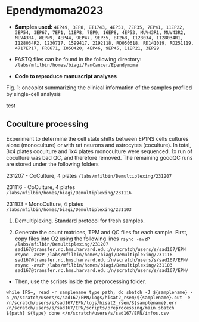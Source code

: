 # Ependymoma2023

* **Samples used:** `4EP49, 3EP8, BT1743, 4EP51, 7EP35, 7EP41, 11EP22, 3EP54, 3EP67, 7EP1, 11EP8, 7EP9, 16EP8, 4EP53, MUV43R1, MUV43R2, MUV43R4, WEPN9, 4EP44, 9EP47, 9EP35, BT268, I128034, I128034R1, I128034R2, 1230717, 1599417, 2192118, RD050618, RD141019, RD251119, 4717EP17, FR0671, I050420, 4EP46, 9EP45, 11EP21, 3EP29`

* FASTQ files can be found in the following directory: `/labs/mfilbin/homes/biagi/PanCancer/Ependymoma`

* **Code to reproduce manuscript analyses**

Fig. 1: oncoplot summarizing the clinical information of the samples profiled by single-cell analysis


test

## Coculture processing
Experiment to determine the cell state shifts between EP1NS cells cultures alone (monoculture) or with rat neurons and astrocytes (coculture).
In total, 3x4 plates coculture and 1x4 plates monoculture were sequenced. 1x run of coculture was bad QC, and therefore removed.
The remaining goodQC runs are stored under the following folders

231207 - CoCulture, 4 plates `/labs/mfilbin/Demultiplexing/231207`

231116 - CoCulture, 4 plates `/labs/mfilbin/homes/biagi/Demultiplexing/231116` 

231103 - MonoCulture, 4 plates `/labs/mfilbin/homes/biagi/Demultiplexing/231103`


1. Demultiplexing. Standard protocol for fresh samples.

2. Generate the count matrices, TPM and QC files for each sample. 
First, copy files into O2 using the following lines 
`rsync -avzP /labs/mfilbin/Demultiplexing/231207 sad167@transfer.rc.hms.harvard.edu:/n/scratch/users/s/sad167/EPN`
`rsync -avzP /labs/mfilbin/homes/biagi/Demultiplexing/231116 sad167@transfer.rc.hms.harvard.edu:/n/scratch/users/s/sad167/EPN/`
`rsync -avzP /labs/mfilbin/homes/biagi/Demultiplexing/231103 sad167@transfer.rc.hms.harvard.edu:/n/scratch/users/s/sad167/EPN/`
- Then, use the scripts inside the preprocessing folder.

`while IFS=, read -r samplename type path; do
    sbatch -J ${samplename} -o /n/scratch/users/s/sad167/EPN/logs/hisat2_rsem/${samplename}.out -e /n/scratch/users/s/sad167/EPN/logs/hisat2_rsem/${samplename}.err /n/scratch/users/s/sad167/EPN/scripts/preprocessing/main.sbatch ${path} ${type}
done </n/scratch/users/s/sad167/EPN/infos.csv`
